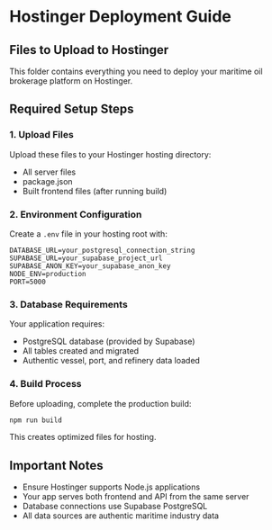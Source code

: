 # Hostinger Deployment Guide

## Files to Upload to Hostinger

This folder contains everything you need to deploy your maritime oil brokerage platform on Hostinger.

## Required Setup Steps

### 1. Upload Files
Upload these files to your Hostinger hosting directory:
- All server files
- package.json
- Built frontend files (after running build)

### 2. Environment Configuration
Create a `.env` file in your hosting root with:
```
DATABASE_URL=your_postgresql_connection_string
SUPABASE_URL=your_supabase_project_url
SUPABASE_ANON_KEY=your_supabase_anon_key
NODE_ENV=production
PORT=5000
```

### 3. Database Requirements
Your application requires:
- PostgreSQL database (provided by Supabase)
- All tables created and migrated
- Authentic vessel, port, and refinery data loaded

### 4. Build Process
Before uploading, complete the production build:
```bash
npm run build
```

This creates optimized files for hosting.

## Important Notes
- Ensure Hostinger supports Node.js applications
- Your app serves both frontend and API from the same server
- Database connections use Supabase PostgreSQL
- All data sources are authentic maritime industry data